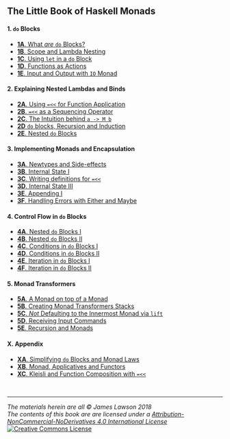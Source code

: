 ## The Little Book of Haskell Monads

#### 1. `do` Blocks

- [**1A**. What *are* `do` Blocks?](https://github.com/jameslawson/notes/blob/master/haskell/haskell1a.md)
- [**1B**. Scope and Lambda Nesting](https://github.com/jameslawson/notes/blob/master/haskell/haskell1b.md)
- [**1C**. Using `let` in a `do` Block](https://github.com/jameslawson/notes/blob/master/haskell/haskell1c.md)
- [**1D**. Functions as Actions](https://github.com/jameslawson/notes/blob/master/haskell/haskell1d.md)
- [**1E**. Input and Output with `IO` Monad](https://github.com/jameslawson/notes/blob/master/haskell/haskell1e.md)


#### 2. Explaining Nested Lambdas and Binds

- [**2A**. Using `=<<` for Function Application](https://github.com/jameslawson/notes/blob/master/haskell/haskell2a.md)
- [**2B**. `=<<` as a Sequencing Operator](https://github.com/jameslawson/notes/blob/master/haskell/haskell2b.md)
- [**2C**. The Intuition behind `a -> M b`](https://github.com/jameslawson/notes/blob/master/haskell/haskell2c.md)
- [**2D** `do` blocks, Recursion and Induction](https://github.com/jameslawson/notes/blob/master/haskell/haskell2d.md)
- [**2E**. Nested `do` Blocks](https://github.com/jameslawson/notes/blob/master/haskell/haskell2e.md)

    
#### 3. Implementing Monads and Encapsulation

- [**3A**. Newtypes and Side-effects](https://github.com/jameslawson/notes/blob/master/haskell/haskell3a.md)
- [**3B**. Internal State I](https://github.com/jameslawson/notes/blob/master/haskell/haskell3b.md)
- [**3C**. Writing definitions for `=<<`](https://github.com/jameslawson/notes/blob/master/haskell/haskell3c.md)
- [**3D**. Internal State III](https://github.com/jameslawson/notes/blob/master/haskell/haskell3d.md)
- [**3E**. Appending I](https://github.com/jameslawson/notes/blob/master/haskell/haskell3e.md)
- [**3F**. Handling Errors with Either and Maybe](https://github.com/jameslawson/notes/blob/master/haskell/haskell3f.md)


#### 4. Control Flow in `do` Blocks

- [**4A**. Nested `do` Blocks I](https://github.com/jameslawson/notes/blob/master/haskell/haskell4a.md)
- [**4B**. Nested `do` Blocks II](https://github.com/jameslawson/notes/blob/master/haskell/haskell4b.md)
- [**4C**. Conditions in `do` Blocks I](https://github.com/jameslawson/notes/blob/master/haskell/haskell4c.md)
- [**4D**. Conditions in `do` Blocks II](https://github.com/jameslawson/notes/blob/master/haskell/haskell4d.md)
- [**4E**. Iteration in `do` Blocks I](https://github.com/jameslawson/notes/blob/master/haskell/haskell4e.md)
- [**4F**. Iteration in `do` Blocks II](https://github.com/jameslawson/notes/blob/master/haskell/haskell4f.md)

#### 5. Monad Transformers

- [**5A**. A Monad on top of a Monad](https://github.com/jameslawson/notes/blob/master/haskell/haskell5a.md)
- [**5B**. Creating Monad Transformers Stacks](https://github.com/jameslawson/notes/blob/master/haskell/haskell5b.md)
- [**5C**. _Not_ Defaulting to the Innermost Monad via `lift`](https://github.com/jameslawson/notes/blob/master/haskell/haskell5c.md)
- [**5D**. Receiving Input Commands](https://github.com/jameslawson/notes/blob/master/haskell/haskell5d.md)
- [**5E**. Recursion and Monads](https://github.com/jameslawson/notes/blob/master/haskell/haskell5e.md)


#### X. Appendix

- [**XA**. Simplifying `do` Blocks and Monad Laws](https://github.com/jameslawson/notes/blob/master/haskell/haskellxa.md)
- [**XB**. Monad, Applicatives and Functors](https://github.com/jameslawson/notes/blob/master/haskell/haskellxb.md)
- [**XC**. Kleisli and Function Composition with `=<<`](https://github.com/jameslawson/notes/blob/master/haskell/haskellxc.md)

<br><hr>

*The materials herein are all © James Lawson 2018 <br>
The contents of this book are are licensed under a 
[Attribution-NonCommercial-NoDerivatives 4.0 International License](https://creativecommons.org/licenses/by-nc-nd/4.0/)*<br>
<a rel="license" href="http://creativecommons.org/licenses/by-nc-nd/4.0/"><img alt="Creative Commons License" style="border-width:0" src="https://i.creativecommons.org/l/by-nc-nd/4.0/88x31.png" /></a><br>
